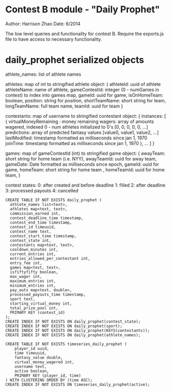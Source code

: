 Contest B module - "Daily Prophet"
====================================
Author: Harrison Zhao
Date: 6/2014

The low level queries and functionality for contest B.
Require the exports.js file to have access to necessary functionality.

daily_prophet serialized objects
===================================================
athlete_names: list of athlete names

athletes: map of int to stringified athlete object:
{
  athleteId: uuid of athlete
  athleteName: name of athlete,
  gameContestId: integer (0 - numGames in contest) to index into games map,
  gameId: uuid for game,
  isOnHomeTeam: boolean,
  position: string for position,
  shortTeamName: short string for team,
  longTeamName: full team name,
  teamId: uuid for team
}

contestants: map of username to stringified contestant object:
{
  instances: [
  {
    virtualMoneyRemaining : money remaining
    wagers: array of amounts wagered, indexed 0 - num athletes initialized to 0's
    [0, 0, 0, 0, 0, ...]
    predictions: array of predicted fantasy values
    [value0, value1, value2, ...]
    lastModified: timestamp formatted as milliseconds since jan 1, 1970
    joinTime: timestamp formatted as milliseconds since jan 1, 1970
  },
  ...
  ]
}

games: map of gameContestId (int) to stringified game object:
{
  awayTeam: short string for home team (i.e. NYY),
  awayTeamId: uuid for away team,
  gameDate: Date formatted as milliseconds since epoch,
  gameId: uuid for game,
  homeTeam: short string for home team ,
  homeTeamId: uuid for home team,
}

contest states:
0: after created and before deadline
1: filled
2: after deadline
3: processed payouts
4: cancelled

    CREATE TABLE IF NOT EXISTS daily_prophet (
      athlete_names list<text>,
      athletes map<text, text>,
      commission_earned int,
      contest_deadline_time timestamp,
      contest_end_time timestamp,
      contest_id timeuuid,
      contest_name text,
      contest_start_time timestamp,
      contest_state int,
      contestants map<text, text>,
      cooldown_minutes int,
      current_entries int,
      entries_allowed_per_contestant int,
      entry_fee int,
      games map<text, text>,
      isfiftyfifty boolean,
      max_wager int,
      maximum_entries int,
      minimum_entries int,
      pay_outs map<text, double>,
      processed_payouts_time timestamp,
      sport text,
      starting_virtual_money int,
      total_prize_pool int,
      PRIMARY KEY (contest_id)
    );
    CREATE INDEX IF NOT EXISTS ON daily_prophet(contest_state);
    CREATE INDEX IF NOT EXISTS ON daily_prophet(sport);
    CREATE INDEX IF NOT EXISTS ON daily_prophet(KEYS(contestants));
    CREATE INDEX IF NOT EXISTS ON daily_prophet(athlete_names);

    CREATE TABLE IF NOT EXISTS timeseries_daily_prophet (
        player_id uuid,
        time timeuuid,
        fantasy_value double,
        virtual_money_wagered int,
        username text,
        active boolean,
        PRIMARY KEY (player_id, time)
    ) WITH CLUSTERING ORDER BY (time ASC);
    CREATE INDEX IF NOT EXISTS ON timeseries_daily_prophet(active);
